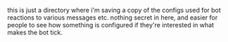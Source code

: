 this is just a directory where i'm saving a copy of the configs used for bot reactions to various messages etc. nothing
secret in here, and easier for people to see how something is configured if they're interested in what makes the bot
tick.
